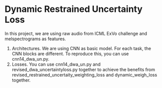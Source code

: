 # Dynamic Restrained Uncertainty Loss

In this project, we are using raw audio from ICML ExVo challenge and melspectrograms as features. 

1. Architectures. We are using CNN as basic model. For each task, the CNN blocks are different. To reproduce this, you can use cnn14_dwa_un.py.
2. Losses. You can use cnn14_dwa_un.py and revised_dwa_uncertaintyloss.py together to achieve the benefits from revised_restrained_uncertaity_weighting_loss and dynamic_weigh_loss together.
